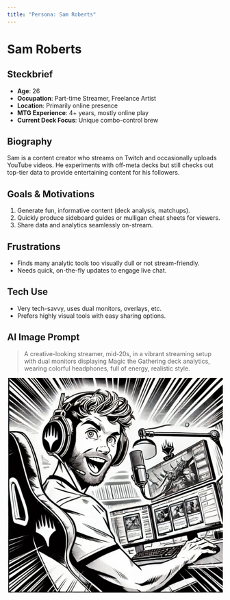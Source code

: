 ```yaml
---
title: "Persona: Sam Roberts"
---
```


# Sam Roberts

## Steckbrief
- **Age**: 26
- **Occupation**: Part-time Streamer, Freelance Artist
- **Location**: Primarily online presence
- **MTG Experience**: 4+ years, mostly online play
- **Current Deck Focus**: Unique combo-control brew

## Biography
Sam is a content creator who streams on Twitch and occasionally uploads YouTube videos. He experiments with off-meta decks but still checks out top-tier data to provide entertaining content for his followers.

## Goals & Motivations
1. Generate fun, informative content (deck analysis, matchups).
2. Quickly produce sideboard guides or mulligan cheat sheets for viewers.
3. Share data and analytics seamlessly on-stream.

## Frustrations
- Finds many analytic tools too visually dull or not stream-friendly.
- Needs quick, on-the-fly updates to engage live chat.

## Tech Use
- Very tech-savvy, uses dual monitors, overlays, etc.
- Prefers highly visual tools with easy sharing options.

## AI Image Prompt
> A creative-looking streamer, mid-20s, in a vibrant streaming setup with dual monitors displaying Magic the Gathering deck analytics, wearing colorful headphones, full of energy, realistic style.

![Sam Roberts Persona](../images/samRoberts.webp "Sam Roberts Persona")
